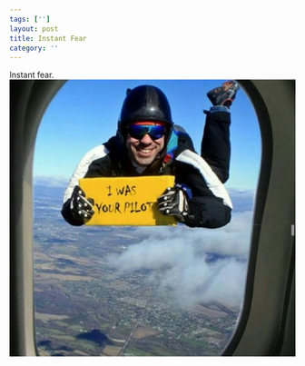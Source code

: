 ```yaml
---
tags: ['']
layout: post
title: Instant Fear
category: ''
---
```

Instant fear.
![Instant fear.](/uploads/2015-1-28-instant-fear.jpg)
